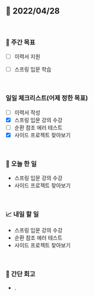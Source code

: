 ## 📅 2022/04/28

<br/>

### 🏹 주간 목표

- [ ] 이력서 지원
- [ ] 스프링 입문 학습


<br/>

### 일일 체크리스트(어제 정한 목표)

- [ ] 이력서 작성
- [x] 스프링 입문 강의 수강
- [ ] 순환 참조 에러 테스트
- [x] 사이드 프로젝트 찾아보기

<br/>

### 💯 오늘 한 일

- 스프링 입문 강의 수강
- 사이드 프로젝트 찾아보기

<br/>

### 📈 내일 할 일

- 스프링 입문 강의 수강
- 순환 참조 에러 테스트
- 사이드 프로젝트 찾아보기

<br/>

### 🧐 간단 회고

- .
